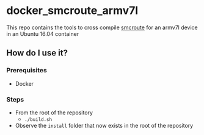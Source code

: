 # docker_smcroute_armv7l
This repo contains the tools to cross compile [smcroute](https://github.com/troglobit/smcroute) for an armv7l device in an Ubuntu 16.04 container

## How do I use it?

### Prerequisites

- Docker

### Steps

- From the root of the repository
    - `./build.sh`
- Observe the `install` folder that now exists in the root of the repository
